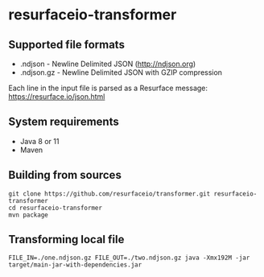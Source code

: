 # resurfaceio-transformer

## Supported file formats

* .ndjson - Newline Delimited JSON (http://ndjson.org)
* .ndjson.gz - Newline Delimited JSON with GZIP compression

Each line in the input file is parsed as a Resurface message:
https://resurface.io/json.html

## System requirements

* Java 8 or 11
* Maven

## Building from sources

```
git clone https://github.com/resurfaceio/transformer.git resurfaceio-transformer
cd resurfaceio-transformer
mvn package
```

## Transforming local file

```
FILE_IN=./one.ndjson.gz FILE_OUT=./two.ndjson.gz java -Xmx192M -jar target/main-jar-with-dependencies.jar
```
